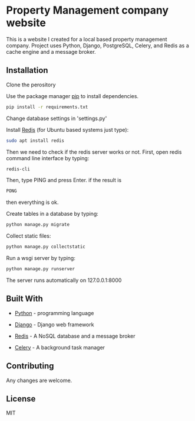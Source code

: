 # Property Management company website

This is a website I created for a local based property management company. Project uses Python, Django, PostgreSQL, Celery, and Redis as a cache engine and a message broker.

## Installation

Clone the perository

Use the package manager [pip](https://pip.pypa.io/en/stable/) to install dependencies.

```bash
pip install -r requirements.txt
```
Change database settings in 'settings.py'

Install [Redis](https://redis.io/) (for Ubuntu based systems just type):

```bash
sudo apt install redis
```
Then we need to check if the redis server works or not. First, open redis command line interface by typing:
```bash
redis-cli
```
Then, type PING and press Enter. if the result is
```bash
PONG
```
then everything is ok.

Create tables in a database by typing:
```bash
python manage.py migrate
```
Collect static files:
```bash
python manage.py collectstatic
```
Run a wsgi server by typing:
```bash
python manage.py runserver
```
The server runs automatically on 127.0.0.1:8000

## Built With


* [Python](http://python.org) - programming language

* [Django](https://www.djangoproject.com/) - Django web framework

* [Redis](https://redis.io/) - A NoSQL database and a message broker

* [Celery](http://www.celeryproject.org/) - A background task manager
## Contributing

Any changes are welcome.

## License
MIT
